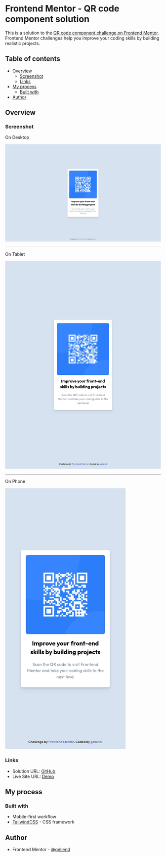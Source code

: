 # Frontend Mentor - QR code component solution

This is a solution to the [QR code component challenge on Frontend Mentor](https://www.frontendmentor.io/challenges/qr-code-component-iux_sIO_H). Frontend Mentor challenges help you improve your coding skills by building realistic projects.

## Table of contents

- [Overview](#overview)
  - [Screenshot](#screenshot)
  - [Links](#links)
- [My process](#my-process)
  - [Built with](#built-with)
- [Author](#author)

## Overview

### Screenshot

On Desktop

![Preview](./screenshot-desktop.jpeg)

---

On Tablet

![Preview](./screenshot-tab.jpeg)

---

On Phone

![Preview](./screenshot-phone.jpeg)

### Links

- Solution URL: [GitHub](https://github.com/gellend/frontend-mentor-challenges/tree/main/qr-code-component)
- Live Site URL: [Demo](https://gellend.github.io/frontend-mentor-challenges/qr-code-component/)

## My process

### Built with

- Mobile-first workflow
- [TailwindCSS](https://tailwindcss.com) - CSS framework

## Author

- Frontend Mentor - [@gellend](https://www.frontendmentor.io/profile/gellend)
